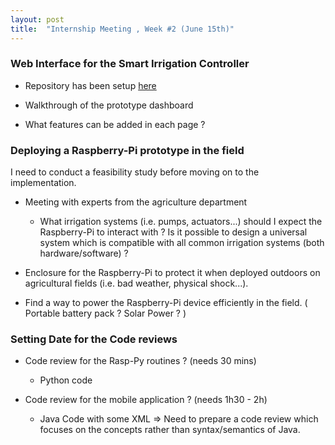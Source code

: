 ```yaml
---
layout: post
title:  "Internship Meeting , Week #2 (June 15th)"
---
```


### Web Interface for the Smart Irrigation Controller 

- Repository has been setup [here](https://github.com/hsandid/SmartIrrigationSystem_WebInterface)

- Walkthrough of the prototype dashboard

- What features can be added in each page ?

### Deploying a Raspberry-Pi prototype in the field

I need to conduct a feasibility study before moving on to the implementation.

- Meeting with experts from the agriculture department
   - What irrigation systems (i.e. pumps, actuators...) should I expect the Raspberry-Pi to interact with ? Is it possible to design a universal system which is compatible with all common irrigation systems (both hardware/software) ?
   
- Enclosure for the Raspberry-Pi to protect it when deployed outdoors on agricultural fields (i.e. bad weather, physical shock...).

- Find a way to power the Raspberry-Pi device efficiently in the field. ( Portable battery pack ? Solar Power ? )

### Setting Date for the Code reviews

- Code review for the Rasp-Py routines ? (needs 30 mins)
   - Python code

- Code review for the mobile application ? (needs 1h30 - 2h)
   - Java Code with some XML => Need to prepare a code review which focuses on the concepts rather than syntax/semantics of Java.
